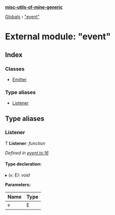 **[misc-utils-of-mine-generic](../README.md)**

[Globals](../globals.md) › ["event"](_event_.md)

# External module: "event"

## Index

### Classes

* [Emitter](../classes/_event_.emitter.md)

### Type aliases

* [Listener](_event_.md#listener)

## Type aliases

###  Listener

Ƭ **Listener**: *function*

*Defined in [event.ts:16](https://github.com/cancerberoSgx/misc-utils-of-mine/blob/04abc74/misc-utils-of-mine-generic/src/event.ts#L16)*

#### Type declaration:

▸ (`e`: E): *void*

**Parameters:**

Name | Type |
------ | ------ |
`e` | E |